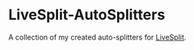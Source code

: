 # LiveSplit-AutoSplitters

A collection of my created auto-splitters for [LiveSplit](http://www.livesplit.org/).
